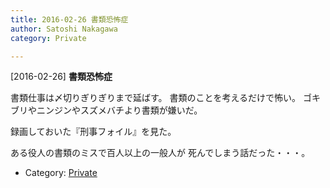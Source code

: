 ```yaml
---
title: 2016-02-26 書類恐怖症
author: Satoshi Nakagawa
category: Private

---
```


[2016-02-26] **書類恐怖症** 

 書類仕事は〆切りぎりぎりまで延ばす。
書類のことを考えるだけで怖い。
ゴキブリやニンジンやスズメバチより書類が嫌いだ。

 録画しておいた『刑事フォイル』を見た。

 ある役人の書類のミスで百人以上の一般人が
死んでしまう話だった・・・。

- Category: [Private](https://merapano.github.io/categories.html#Private)


